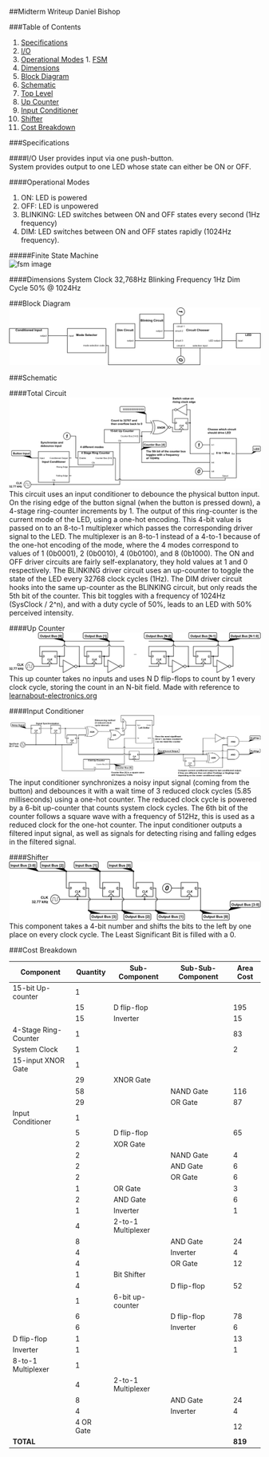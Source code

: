 ##Midterm Writeup
Daniel Bishop

###Table of Contents
1. [Specifications](#specifications)
  1. [I/O](#io)
  2. [Operational Modes](#operational-modes)
    1. [FSM](#finite-state-machine)
  3. [Dimensions](#dimensions)
2. [Block Diagram](#block-diagram)
3. [Schematic](#schematic)
  1. [Top Level](#total-circuit)
  2. [Up Counter](#up-counter)
  3. [Input Conditioner](#input-conditioner)
  4. [Shifter](#shifter)
4. [Cost Breakdown](#cost-breakdown)

###Specifications

####I/O
User provides input via one push-button.  
System provides output to one LED whose state can either be ON or OFF.

####Operational Modes
1. ON: LED is powered
2. OFF: LED is unpowered
3. BLINKING: LED switches between ON and OFF states every second (1Hz frequency)
4. DIM: LED switches between ON and OFF states rapidly (1024Hz frequency).  

#####Finite State Machine  
![fsm image](http://i.imgur.com/S7b8XpO.png)  

####Dimensions
System Clock 32,768Hz
Blinking Frequency 1Hz
Dim Cycle 50% @ 1024Hz

###Block Diagram
![block diagram image](block-diagram.png)

###Schematic  

####Total Circuit  
![schematic high level](schematic.png)
This circuit uses an input conditioner to debounce the physical button input. On the rising edge of the button signal (when the button is pressed down), a 4-stage ring-counter increments by 1. The output of this ring-counter is the current mode of the LED, using a one-hot encoding. This 4-bit value is passed on to an 8-to-1 multiplexer which passes the corresponding driver signal to the LED. The multiplexer is an 8-to-1 instead of a 4-to-1 because of the one-hot encoding of the mode, where the 4 modes correspond to values of 1 (0b0001), 2 (0b0010), 4 (0b0100), and 8 (0b1000). The ON and OFF driver circuits are fairly self-explanatory, they hold values at 1 and 0 respectively. The BLINKING driver circuit uses an up-counter to toggle the state of the LED every 32768 clock cycles (1Hz). The DIM driver circuit hooks into the same up-counter as the BLINKING circuit, but only reads the 5th bit of the counter. This bit toggles with a frequency of 1024Hz (SysClock / 2^n), and with a duty cycle of 50%, leads to an LED with 50% perceived intensity.

####Up Counter
![schematic counter](up-counter.png)
This up counter takes no inputs and uses N D flip-flops to count by 1 every clock cycle, storing the count in an N-bit field.
Made with reference to [learnabout-electronics.org](http://www.learnabout-electronics.org/Digitcal/dig56.php)

####Input Conditioner  
![schematic input conditioner](input-conditioner.png)
The input conditioner synchronizes a noisy input signal (coming from the button) and debounces it with a wait time of 3 reduced clock cycles (5.85 milliseconds) using a one-hot counter. The reduced clock cycle is powered by a 6-bit up-counter that counts system clock cycles. The 6th bit of the counter follows a square wave with a frequency of 512Hz, this is used as a reduced clock for the one-hot counter. The input conditioner outputs a filtered input signal, as well as signals for detecting rising and falling edges in the filtered signal.

####Shifter  
![schematic shifter](left-shifter.png)
This component takes a 4-bit number and shifts the bits to the left by one place on every clock cycle. The Least Significant Bit is filled with a 0.

###Cost Breakdown  

| Component            | Quantity  | Sub-Component      | Sub-Sub-Component | Area Cost |
|----------------------|-----------|--------------------|-------------------|-----------|
| 15-bit Up-counter    | 1         |                    |                   |           |
|                      | 15        | D flip-flop        |                   | 195       |
|                      | 15        | Inverter           |                   | 15        |
| 4-Stage Ring-Counter | 1         |                    |                   | 83        |
| System Clock         | 1         |                    |                   | 2         |
| 15-input XNOR Gate   | 1         |                    |                   |           |
|                      | 29        | XNOR Gate          |                   |           |
|                      | 58        |                    | NAND Gate         | 116       |
|                      | 29        |                    | OR Gate           | 87        |
| Input Conditioner    | 1         |                    |                   |           |
|                      | 5         | D flip-flop        |                   | 65        |
|                      | 2         | XOR Gate           |                   |           |
|                      | 2         |                    | NAND Gate         | 4         |
|                      | 2         |                    | AND Gate          | 6         |
|                      | 2         |                    | OR Gate           | 6         |
|                      | 1         | OR Gate            |                   | 3         |
|                      | 2         | AND Gate           |                   | 6         |
|                      | 1         | Inverter           |                   | 1         |
|                      | 4         | 2-to-1 Multiplexer |                   |           |
|                      | 8         |                    | AND Gate          | 24        |
|                      | 4         |                    | Inverter          | 4         |
|                      | 4         |                    | OR Gate           | 12        |
|                      | 1         | Bit Shifter        |                   |           |
|                      | 4         |                    | D flip-flop       | 52        |
|                      | 1         | 6-bit up-counter   |                   |           |
|                      | 6         |                    | D flip-flop       | 78        |
|                      | 6         |                    | Inverter          | 6         |
| D flip-flop          | 1         |                    |                   | 13        |
| Inverter             | 1         |                    |                   | 1         |
| 8-to-1 Multiplexer   | 1         |                    |                   |           |
|                      | 4         | 2-to-1 Multiplexer |                   |           |
|                      | 8         |                    | AND Gate          | 24        |
|                      | 4         |                    | Inverter          | 4         |
|                      | 4 OR Gate |                    |                   | 12        |
| **TOTAL**            |           |                    |                   | **819**   |

